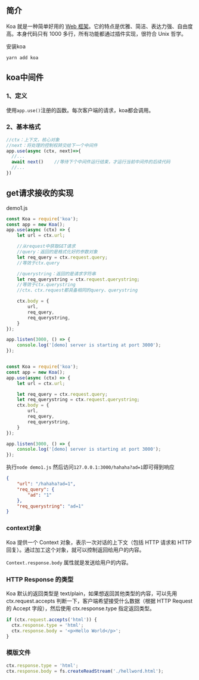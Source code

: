 ## 简介

Koa 就是一种简单好用的 [Web 框架](https://www.lisa33xiaoq.net/?s=框架)。它的特点是优雅、简洁、表达力强、自由度高。本身代码只有 1000 多行，所有功能都通过插件实现，很符合 Unix 哲学。

安装koa

`yarn add koa`

## koa中间件

### 1、定义

使用`app.use()`注册的函数。每次客户端的请求，koa都会调用。

### 2、基本格式

```js
//ctx：上下文，核心对象
//next：将处理的控制权转交给下一个中间件
app.use(async (ctx, next)=>{
  //...
  await next()    //等待下个中间件运行结束，才运行当前中间件的后续代码
  //...
})
```

## get请求接收的实现

demo1.js

```js
const Koa = require('koa');
const app = new Koa();
app.use(async (ctx) => {
    let url = ctx.url;

    //从request中获取GET请求
    //query：返回的是格式化好的参数对象
    let req_query = ctx.request.query;
    //等效于ctx.query

    //querystring：返回的是请求字符串
    let req_querystring = ctx.request.querystring;
    //等效于ctx.querystring
    //ctx、ctx.request都具备相同的query、querystring

    ctx.body = {
        url,
        req_query,
        req_querystring,
    }
});

app.listen(3000, () => {
    console.log('[demo] server is starting at port 3000');
});


const Koa = require('koa');
const app = new Koa();
app.use(async (ctx) => {
    let url = ctx.url;

    let req_query = ctx.request.query;
    let req_querystring = ctx.request.querystring;
    ctx.body = {
        url,
        req_query,
        req_querystring,
    }
});

app.listen(3000, () => {
    console.log('[demo] server is starting at port 3000');
});
```

执行`node demo1.js`
然后访问`127.0.0.1:3000/hahaha?ad=1`即可得到响应

```json
{
    "url": "/hahaha?ad=1",
    "req_query": {
        "ad": "1"
    },
    "req_querystring": "ad=1"
}
```

### context对象

Koa 提供一个 Context 对象，表示一次对话的上下文（包括 HTTP 请求和 HTTP 回复）。通过加工这个对象，就可以控制返回给用户的内容。

`Context.response.body` 属性就是发送给用户的内容。


### HTTP Response 的类型

Koa 默认的返回类型是 text/plain，如果想返回其他类型的内容，可以先用 ctx.request.accepts 判断一下，客户端希望接受什么数据（根据 HTTP Request 的 Accept 字段），然后使用 ctx.response.type 指定返回类型。

```js
if (ctx.request.accepts('html')) {     
  ctx.response.type = 'html';     
  ctx.response.body = '<p>Hello World</p>';   
}
```

### 模版文件

```js
ctx.response.type = 'html';   
ctx.response.body = fs.createReadStream('./hellword.html');
```